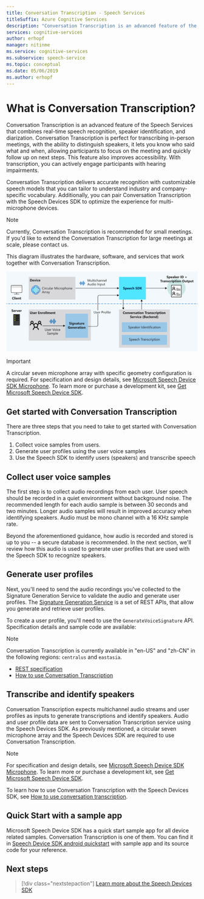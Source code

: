 ```yaml
---
title: Conversation Transcription - Speech Services
titleSuffix: Azure Cognitive Services
description: "Conversation Transcription is an advanced feature of the Speech Services that combines real-time speech recognition, speaker identification, and diarization. Conversation Transcription is perfect for transcribing in-person meetings, with the ability to distinguish speakers, it lets you know who said what and when, allowing participants to focus on the meeting and quickly follow up on next steps. This feature also improves accessibility. With transcription, you can actively engage participants with hearing impairments."
services: cognitive-services
author: erhopf
manager: nitinme
ms.service: cognitive-services
ms.subservice: speech-service
ms.topic: conceptual
ms.date: 05/06/2019
ms.author: erhopf
---
```


# What is Conversation Transcription?

Conversation Transcription is an advanced feature of the Speech Services that combines real-time speech recognition, speaker identification, and diarization. Conversation Transcription is perfect for transcribing in-person meetings, with the ability to distinguish speakers, it lets you know who said what and when, allowing participants to focus on the meeting and quickly follow up on next steps. This feature also improves accessibility. With transcription, you can actively engage participants with hearing impairments.   

Conversation Transcription delivers accurate recognition with customizable speech models that you can tailor to understand industry and company-specific vocabulary. Additionally, you can pair Conversation Transcription with the Speech Devices SDK to optimize the experience for multi-microphone devices.

>[!NOTE]
> Currently, Conversation Transcription is recommended for small meetings. If you'd like to extend the Conversation Transcription for large meetings at scale, please contact us.

This diagram illustrates the hardware, software, and services that work together with Conversation Transcription.

![The Import Conversation Transcription Diagram](media/scenarios/conversation-transcription-service.png)

>[!IMPORTANT]
> A circular seven microphone array with specific geometry configuration is required. For specification and design details, see [Microsoft Speech Device SDK Microphone](https://aka.ms/cts/microphone). To learn more or purchase a development kit, see [Get Microsoft Speech Device SDK](https://aka.ms/cts/getsdk).

## Get started with Conversation Transcription

There are three steps that you need to take to get started with Conversation Transcription.

1. Collect voice samples from users.
2. Generate user profiles using the user voice samples
3. Use the Speech SDK to identify users (speakers) and transcribe speech

## Collect user voice samples

The first step is to collect audio recordings from each user. User speech should be recorded in a quiet environment without background noise. The recommended length for each audio sample is between 30 seconds and two minutes. Longer audio samples will result in improved accuracy when identifying speakers. Audio must be mono channel with a 16 KHz sample rate.

Beyond the aforementioned guidance, how audio is recorded and stored is up to you -- a secure database is recommended. In the next section, we'll review how this audio is used to generate user profiles that are used with the Speech SDK to recognize speakers.

## Generate user profiles

Next, you'll need to send the audio recordings you've collected to the Signature Generation Service to validate the audio and generate user profiles. The [Signature Generation Service](https://aka.ms/cts/signaturegenservice) is a set of REST APIs, that allow you generate and retrieve user profiles.

To create a user profile, you'll need to use the `GenerateVoiceSignature` API. Specification details and sample code are available:

> [!NOTE]
> Conversation Transcription is currently available in "en-US" and "zh-CN" in the following regions: `centralus` and `eastasia`.

* [REST specification](https://aka.ms/cts/signaturegenservice)
* [How to use Conversation Transcription](https://aka.ms/cts/howto)

## Transcribe and identify speakers

Conversation Transcription expects multichannel audio streams and user profiles as inputs to generate transcriptions and identify speakers. Audio and user profile data are sent to Conversation Transcription service using the Speech Devices SDK. As previously mentioned, a circular seven microphone array and the Speech Devices SDK are required to use Conversation Transcription.

>[!NOTE]
> For specification and design details, see [Microsoft Speech Device SDK Microphone](https://aka.ms/cts/microphone). To learn more or purchase a development kit, see [Get Microsoft Speech Device SDK](https://aka.ms/cts/getsdk).

To learn how to use Conversation Transcription with the Speech Devices SDK, see [How to use conversation transcription](https://aka.ms/cts/howto).


## Quick Start with a sample app

Microsoft Speech Device SDK has a quick start sample app for all device related samples. Conversation Transcription is one of them. You can find it in [Speech Device SDK android quickstart](https://aka.ms/sdsdk-quickstart) with sample app and its source code for your reference.

## Next steps

> [!div class="nextstepaction"]
> [Learn more about the Speech Devices SDK](speech-devices-sdk.md)

